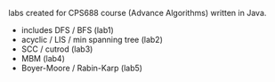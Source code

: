 labs created for CPS688 course (Advance Algorithms) written in Java.

- includes DFS / BFS (lab1)
- acyclic / LIS / min spanning tree (lab2)
- SCC / cutrod (lab3)
- MBM (lab4)
- Boyer-Moore / Rabin-Karp (lab5)